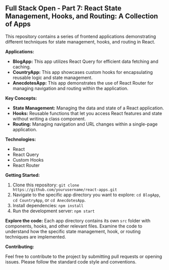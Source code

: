 ## Full Stack Open - Part 7: React State Management, Hooks, and Routing: A Collection of Apps

This repository contains a series of frontend applications demonstrating different techniques for state management, hooks, and routing in React.

**Applications:**

- **BlogApp:** This app utilizes React Query for efficient data fetching and caching.
- **CountryApp:** This app showcases custom hooks for encapsulating reusable logic and state management.
- **AnecdotesApp:** This app demonstrates the use of React Router for managing navigation and routing within the application.

**Key Concepts:**

- **State Management:** Managing the data and state of a React application.
- **Hooks:** Reusable functions that let you access React features and state without writing a class component.
- **Routing:** Managing navigation and URL changes within a single-page application.

**Technologies:**

- React
- React Query
- Custom Hooks
- React Router

**Getting Started:**

1. Clone this repository: `git clone https://github.com/yourusername/react-apps.git`
2. Navigate to the specific app directory you want to explore: `cd BlogApp`, `cd CountryApp`, or `cd AnecdotesApp`.
3. Install dependencies: `npm install`
4. Run the development server: `npm start`

**Explore the code:** Each app directory contains its own `src` folder with components, hooks, and other relevant files. Examine the code to understand how the specific state management, hook, or routing techniques are implemented.

**Contributing:**

Feel free to contribute to the project by submitting pull requests or opening issues. Please follow the standard code style and conventions.
